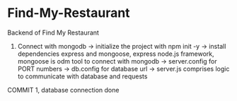 # Find-My-Restaurant
Backend of Find My Restaurant
1. Connect with mongodb
-> initialize the project with npm init -y
-> install dependencies express and mongoose, express node.js framework, mongoose is odm tool to connect with mongodb
-> server.config for PORT numbers
-> db.config for database url
-> server.js comprises logic to communicate with database and requests

COMMIT 1, database connection done